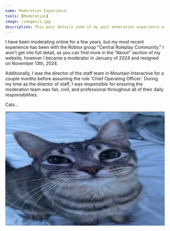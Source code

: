 ```yaml
---
name: Moderation Experience
tools: [Moderation]
image: /images/2.jpg
description: This post details some of my past moderation experience within Roblox
---
```


<link rel="shortcut icon" type="image/x-icon" href="{{ "/images/favicon.ico" | prepend: site.baseurl }}" >

I have been moderating online for a few years, but my most recent experience has been with the Roblox group "Central Roleplay Community." I won't get into full detail,
as you can find more in the "About" section of my website, however I became a moderator in January of 2024 and resigned on November 13th, 2024.

Additionally, I was the director of the staff team in Mountain Interactive for a couple months before assuming the role 'Chief Operating Officer.' During my time as the director of staff, 
I was responsible for ensuring the moderation team was fair, civil, and professional throughout all of their daily responsibilities.

Cats...

<img src="/images/19.png" width="600"/>

<script>
document.addEventListener("DOMContentLoaded", function() {
    var attribution = document.getElementById("attribution");
    if (attribution) {
        attribution.style.display = "none";
    }
});    
</script>

